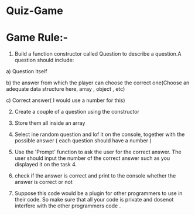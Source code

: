 # Quiz-Game

# Game Rule:-

1. Build a function constructor called Question to describe a question.A question should include:

  a) Question itself

  b) the answer from which the player can choose the correct one(Choose an adequate data structure here, array , object , etc)

  c) Correct answer( I would use a number for this)

2. Create a couple of a question using the constructor

3. Store them all inside an array

4. Select ine random question and lof it on the console, together with the possible answer ( each question should have a number ) 

5. Use the 'Prompt' function to ask the user for the correct answer. The user should input the number of the correct answer such as you displayed it on the task 4.

6. check if the answer is correct and print to the console whether the answer is correct or not 

7. Suppose this code would be a plugin for other programmers to use in their code. So make sure that all your code is private and dosenot interfere with the other programmers code .
